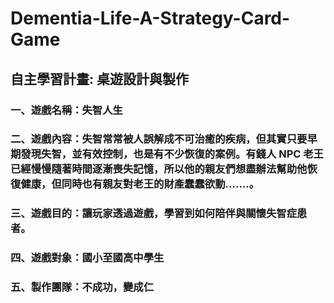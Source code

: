 # Dementia-Life-A-Strategy-Card-Game
## 自主學習計畫: 桌遊設計與製作 
### 一、遊戲名稱：失智人生  
### 二、遊戲內容：失智常常被人誤解成不可治癒的疾病，但其實只要早期發現失智，並有效控制，也是有不少恢復的案例。有錢人 NPC 老王已經慢慢隨著時間逐漸喪失記憶，所以他的親友們想盡辦法幫助他恢復健康，但同時也有親友對老王的財產蠢蠢欲動.......。  
### 三、遊戲目的：讓玩家透過遊戲，學習到如何陪伴與關懷失智症患者。  
### 四、遊戲對象：國小至國高中學生  
### 五、製作團隊：不成功，變成仁

